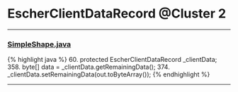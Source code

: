 # EscherClientDataRecord @Cluster 2

***

### [SimpleShape.java](https://searchcode.com/codesearch/view/97394265/)
{% highlight java %}
60. protected EscherClientDataRecord _clientData;
358.         byte[] data = _clientData.getRemainingData();
374.         _clientData.setRemainingData(out.toByteArray());
{% endhighlight %}

***

